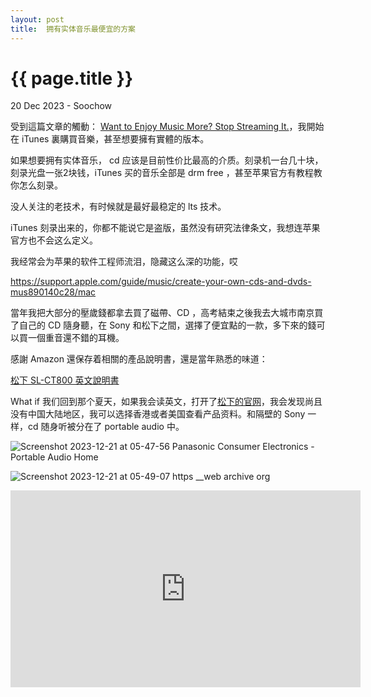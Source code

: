 ```yaml
---
layout: post
title:  拥有实体音乐最便宜的方案
---
```


{{ page.title }}
================
<p class="meta">20 Dec 2023 - Soochow</p>

受到這篇文章的觸動： [Want to Enjoy Music More? Stop Streaming It.](https://www.nytimes.com/2023/09/19/magazine/music-not-streaming.html)，我開始在 iTunes 裏購買音樂，甚至想要擁有實體的版本。

如果想要拥有实体音乐， cd 应该是目前性价比最高的介质。刻录机一台几十块，刻录光盘一张2块钱，iTunes 买的音乐全部是 drm free ，甚至苹果官方有教程教你怎么刻录。

没人关注的老技术，有时候就是最好最稳定的 lts 技术。

iTunes 刻录出来的，你都不能说它是盗版，虽然没有研究法律条文，我想连苹果官方也不会这么定义。

我经常会为苹果的软件工程师流泪，隐藏这么深的功能，哎

[https://support.apple.com/guide/music/create-your-own-cds-and-dvds-mus890140c28/mac
](https://support.apple.com/guide/music/create-your-own-cds-and-dvds-mus890140c28/mac
)

當年我把大部分的壓歲錢都拿去買了磁帶、CD ，高考結束之後我去大城市南京買了自己的 CD 隨身聽，在 Sony 和松下之間，選擇了便宜點的一款，多下來的錢可以買一個重音還不錯的耳機。

感謝 Amazon 還保存着相關的產品說明書，還是當年熟悉的味道：

[松下 SL-CT800 英文說明書](https://m.media-amazon.com/images/I/91jPEfGuZ4L.pdf)

What if 我们回到那个夏天，如果我会读英文，打开了[松下的官网](https://web.archive.org/web/20030621174656/http://www.panasonic.com/consumer_electronics/portable_audio/default.asp)，我会发现尚且没有中国大陆地区，我可以选择香港或者美国查看产品资料。和隔壁的 Sony 一样，cd 随身听被分在了 portable audio 中。

![Screenshot 2023-12-21 at 05-47-56 Panasonic Consumer Electronics - Portable Audio Home](https://github.com/wangw469/wangw469.github.io/assets/3417025/2a90f5bc-a688-48d4-9c3c-48362add1dff)

![Screenshot 2023-12-21 at 05-49-07 https __web archive org](https://github.com/wangw469/wangw469.github.io/assets/3417025/ef41b268-0d24-4bfc-9078-8f741107634a)

<iframe width="560" height="315" src="https://www.youtube.com/embed/f7PJkddbBCU?si=BLOkAzrv6ONBZUGV" title="YouTube video player" frameborder="0" allow="accelerometer; autoplay; clipboard-write; encrypted-media; gyroscope; picture-in-picture; web-share" allowfullscreen></iframe>

